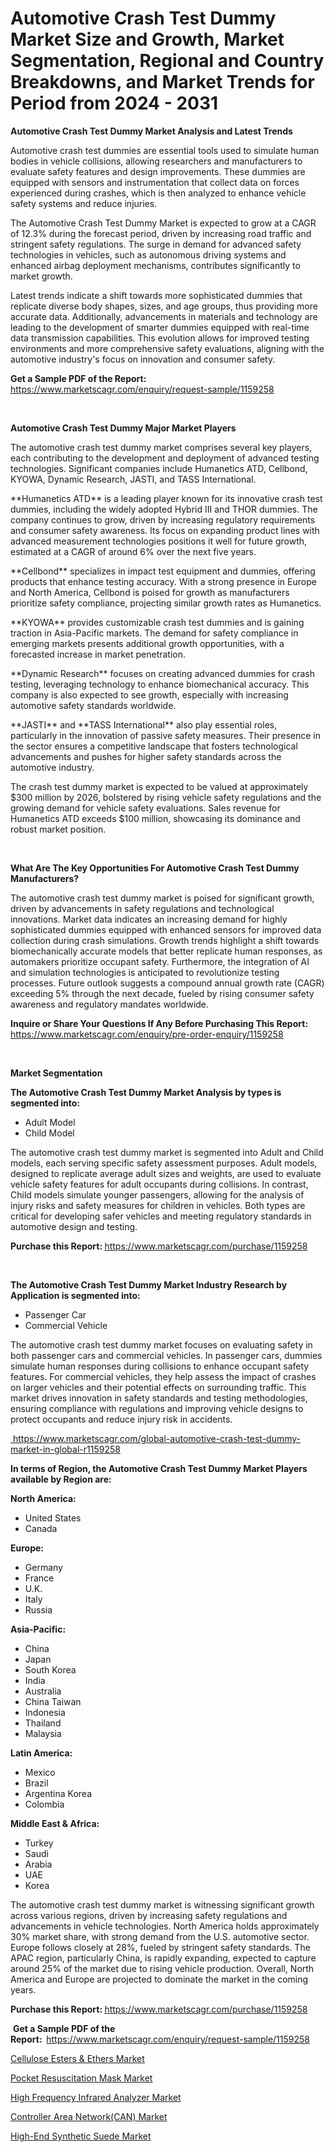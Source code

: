 <p><h1>Automotive Crash Test Dummy Market Size and Growth, Market Segmentation, Regional and Country Breakdowns, and Market Trends for Period from 2024 -  2031</h1></p><p><strong>Automotive Crash Test Dummy Market Analysis and Latest Trends</strong></p>
<p><p>Automotive crash test dummies are essential tools used to simulate human bodies in vehicle collisions, allowing researchers and manufacturers to evaluate safety features and design improvements. These dummies are equipped with sensors and instrumentation that collect data on forces experienced during crashes, which is then analyzed to enhance vehicle safety systems and reduce injuries.</p><p>The Automotive Crash Test Dummy Market is expected to grow at a CAGR of 12.3% during the forecast period, driven by increasing road traffic and stringent safety regulations. The surge in demand for advanced safety technologies in vehicles, such as autonomous driving systems and enhanced airbag deployment mechanisms, contributes significantly to market growth. </p><p>Latest trends indicate a shift towards more sophisticated dummies that replicate diverse body shapes, sizes, and age groups, thus providing more accurate data. Additionally, advancements in materials and technology are leading to the development of smarter dummies equipped with real-time data transmission capabilities. This evolution allows for improved testing environments and more comprehensive safety evaluations, aligning with the automotive industry's focus on innovation and consumer safety.</p></p>
<p><strong>Get a Sample PDF of the Report:&nbsp;</strong> <a href="https://www.marketscagr.com/enquiry/request-sample/1159258?utm_campaign=1268&utm_medium=2&utm_source=Github&utm_content=ia&utm_term=11102024&utm_id=automotive-crash-test-dummy">https://www.marketscagr.com/enquiry/request-sample/1159258</a></p>
<p>&nbsp;</p>
<p><strong>Automotive Crash Test Dummy Major Market Players</strong></p>
<p><p>The automotive crash test dummy market comprises several key players, each contributing to the development and deployment of advanced testing technologies. Significant companies include Humanetics ATD, Cellbond, KYOWA, Dynamic Research, JASTI, and TASS International. </p><p>**Humanetics ATD** is a leading player known for its innovative crash test dummies, including the widely adopted Hybrid III and THOR dummies. The company continues to grow, driven by increasing regulatory requirements and consumer safety awareness. Its focus on expanding product lines with advanced measurement technologies positions it well for future growth, estimated at a CAGR of around 6% over the next five years.</p><p>**Cellbond** specializes in impact test equipment and dummies, offering products that enhance testing accuracy. With a strong presence in Europe and North America, Cellbond is poised for growth as manufacturers prioritize safety compliance, projecting similar growth rates as Humanetics.</p><p>**KYOWA** provides customizable crash test dummies and is gaining traction in Asia-Pacific markets. The demand for safety compliance in emerging markets presents additional growth opportunities, with a forecasted increase in market penetration.</p><p>**Dynamic Research** focuses on creating advanced dummies for crash testing, leveraging technology to enhance biomechanical accuracy. This company is also expected to see growth, especially with increasing automotive safety standards worldwide.</p><p>**JASTI** and **TASS International** also play essential roles, particularly in the innovation of passive safety measures. Their presence in the sector ensures a competitive landscape that fosters technological advancements and pushes for higher safety standards across the automotive industry.</p><p>The crash test dummy market is expected to be valued at approximately $300 million by 2026, bolstered by rising vehicle safety regulations and the growing demand for vehicle safety evaluations. Sales revenue for Humanetics ATD exceeds $100 million, showcasing its dominance and robust market position.</p></p>
<p>&nbsp;</p>
<p><strong>What Are The Key Opportunities For Automotive Crash Test Dummy Manufacturers?</strong></p>
<p><p>The automotive crash test dummy market is poised for significant growth, driven by advancements in safety regulations and technological innovations. Market data indicates an increasing demand for highly sophisticated dummies equipped with enhanced sensors for improved data collection during crash simulations. Growth trends highlight a shift towards biomechanically accurate models that better replicate human responses, as automakers prioritize occupant safety. Furthermore, the integration of AI and simulation technologies is anticipated to revolutionize testing processes. Future outlook suggests a compound annual growth rate (CAGR) exceeding 5% through the next decade, fueled by rising consumer safety awareness and regulatory mandates worldwide.</p></p>
<p><strong>Inquire or Share Your Questions If Any Before Purchasing This Report:</strong> <a href="https://www.marketscagr.com/enquiry/pre-order-enquiry/1159258?utm_campaign=1268&utm_medium=2&utm_source=Github&utm_content=ia&utm_term=11102024&utm_id=automotive-crash-test-dummy">https://www.marketscagr.com/enquiry/pre-order-enquiry/1159258</a></p>
<p>&nbsp;</p>
<p><strong>Market Segmentation</strong></p>
<p><strong>The Automotive Crash Test Dummy Market Analysis by types is segmented into:</strong></p>
<p><ul><li>Adult Model</li><li>Child Model</li></ul></p>
<p><p>The automotive crash test dummy market is segmented into Adult and Child models, each serving specific safety assessment purposes. Adult models, designed to replicate average adult sizes and weights, are used to evaluate vehicle safety features for adult occupants during collisions. In contrast, Child models simulate younger passengers, allowing for the analysis of injury risks and safety measures for children in vehicles. Both types are critical for developing safer vehicles and meeting regulatory standards in automotive design and testing.</p></p>
<p><strong>Purchase this Report:&nbsp;</strong><a href="https://www.marketscagr.com/purchase/1159258?utm_campaign=1268&utm_medium=2&utm_source=Github&utm_content=ia&utm_term=11102024&utm_id=automotive-crash-test-dummy">https://www.marketscagr.com/purchase/1159258</a></p>
<p>&nbsp;</p>
<p><strong>The Automotive Crash Test Dummy Market Industry Research by Application is segmented into:</strong></p>
<p><ul><li>Passenger Car</li><li>Commercial Vehicle</li></ul></p>
<p><p>The automotive crash test dummy market focuses on evaluating safety in both passenger cars and commercial vehicles. In passenger cars, dummies simulate human responses during collisions to enhance occupant safety features. For commercial vehicles, they help assess the impact of crashes on larger vehicles and their potential effects on surrounding traffic. This market drives innovation in safety standards and testing methodologies, ensuring compliance with regulations and improving vehicle designs to protect occupants and reduce injury risk in accidents.</p></p>
<p><a href="https://www.marketscagr.com/global-automotive-crash-test-dummy-market-in-global-r1159258?utm_campaign=1268&utm_medium=2&utm_source=Github&utm_content=ia&utm_term=11102024&utm_id=automotive-crash-test-dummy">&nbsp;https://www.marketscagr.com/global-automotive-crash-test-dummy-market-in-global-r1159258</a></p>
<p><strong>In terms of Region, the Automotive Crash Test Dummy Market Players available by Region are:</strong></p>
<p>
    <p> <strong> North America: </strong>
        <ul>
            <li>United States</li>
            <li>Canada</li>
        </ul>
        </p> 
    <p> <strong> Europe: </strong>
        <ul>
            <li>Germany</li>
            <li>France</li>
            <li>U.K.</li>
            <li>Italy</li>
            <li>Russia</li>
        </ul>
        </p> 
    <p> <strong> Asia-Pacific: </strong>
        <ul>
            <li>China</li>
            <li>Japan</li>
            <li>South Korea</li>
            <li>India</li>
            <li>Australia</li>
            <li>China Taiwan</li>
            <li>Indonesia</li>
            <li>Thailand</li>
            <li>Malaysia</li>
        </ul>
        </p> 
    <p> <strong> Latin America: </strong>
        <ul>
            <li>Mexico</li>
            <li>Brazil</li>
            <li>Argentina Korea</li>
            <li>Colombia</li>
        </ul>
        </p> 
    <p> <strong> Middle East & Africa: </strong>
        <ul>
            <li>Turkey</li>
            <li>Saudi</li>
            <li>Arabia</li>
            <li>UAE</li>
            <li>Korea</li>
        </ul>
    </p>
    </p>
<p><p>The automotive crash test dummy market is witnessing significant growth across various regions, driven by increasing safety regulations and advancements in vehicle technologies. North America holds approximately 30% market share, with strong demand from the U.S. automotive sector. Europe follows closely at 28%, fueled by stringent safety standards. The APAC region, particularly China, is rapidly expanding, expected to capture around 25% of the market due to rising vehicle production. Overall, North America and Europe are projected to dominate the market in the coming years.</p></p>
<p><strong>Purchase this Report: </strong><a href="https://www.marketscagr.com/purchase/1159258?utm_campaign=1268&utm_medium=2&utm_source=Github&utm_content=ia&utm_term=11102024&utm_id=automotive-crash-test-dummy">https://www.marketscagr.com/purchase/1159258</a></p>
<p>&nbsp;<strong>Get a Sample PDF of the Report:&nbsp;&nbsp;</strong><a href="https://www.marketscagr.com/enquiry/request-sample/1159258?utm_campaign=1268&utm_medium=2&utm_source=Github&utm_content=ia&utm_term=11102024&utm_id=automotive-crash-test-dummy">https://www.marketscagr.com/enquiry/request-sample/1159258</a></p>
<p><strong></strong></p>
<p><p><a href="https://www.linkedin.com/pulse/cellulose-esters-ethers-market-ecosystem-competitive-landscape-dtthf?utm_campaign=1268&utm_medium=2&utm_source=Github&utm_content=ia&utm_term=11102024&utm_id=automotive-crash-test-dummy">Cellulose Esters & Ethers Market</a></p><p><a href="https://www.linkedin.com/pulse/pocket-resuscitation-mask-market-indicators-size-regional-ossme?utm_campaign=1268&utm_medium=2&utm_source=Github&utm_content=ia&utm_term=11102024&utm_id=automotive-crash-test-dummy">Pocket Resuscitation Mask Market</a></p><p><a href="https://www.linkedin.com/pulse/high-frequency-infrared-analyzer-market-size-type-carbon-analysissulfur-rv81e?utm_campaign=1268&utm_medium=2&utm_source=Github&utm_content=ia&utm_term=11102024&utm_id=automotive-crash-test-dummy">High Frequency Infrared Analyzer Market</a></p><p><a href="https://issuu.com/reportprime-2/docs/controller-area-networkcan-market-s_c6c5005f35076e?utm_campaign=1268&utm_medium=2&utm_source=Github&utm_content=ia&utm_term=11102024&utm_id=automotive-crash-test-dummy">Controller Area Network(CAN) Market</a></p><p><a href="https://www.linkedin.com/pulse/global-high-end-synthetic-suede-market-opportunities-forecast-ihakf?utm_campaign=1268&utm_medium=2&utm_source=Github&utm_content=ia&utm_term=11102024&utm_id=automotive-crash-test-dummy">High-End Synthetic Suede Market</a></p></p>